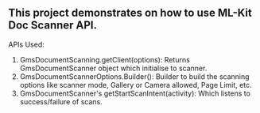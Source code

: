 **This project demonstrates on how to use ML-Kit Doc Scanner API.**
---------------
APIs Used:
1. GmsDocumentScanning.getClient(options): Returns GmsDocumentScanner object which initialise to scanner.
2. GmsDocumentScannerOptions.Builder(): Builder to build the scanning options like scanner mode, Gallery or Camera allowed, Page Limit, etc.
3. GmsDocumentScanner's getStartScanIntent(activity): Which listens to success/failure of scans.
